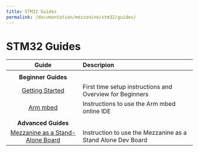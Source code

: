 ```yaml
---
title: STM32 Guides
permalink: /documentation/mezzanine/stm32/guides/
---
```

# STM32 Guides

| Guide                                                              | Descripion                                                  |
|:------------------------------------------------------------------:|:------------------------------------------------------------|
|                                                                    |                                                             |
| **Beginner Guides**                                                |                                                             |
| [Getting Started](beginner-guides/getting-started.md)              | First time setup instructions and Overview for Beginners    |
| [Arm mbed](beginner-guides/arm-mbed.md)                            | Instructions to use the Arm mbed online IDE                 |
|                                                                    |                                                             |
| **Advanced Guides**                                                |                                                             |
| [Mezzanine as a Stand-Alone Board](advanced-guides/stand-alone.md) | Instruction to use the Mezzanine as a Stand Alone Dev Board |
